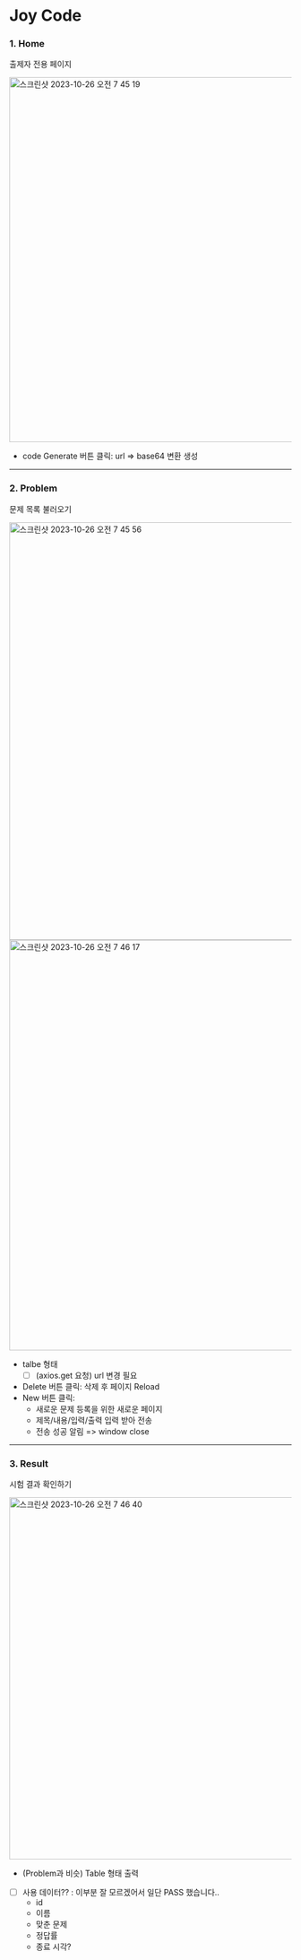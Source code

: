 # Joy Code

### 1. Home

출제자 전용 페이지<br>

<img width="651" alt="스크린샷 2023-10-26 오전 7 45 19" src="https://github.com/Dobbies-Escape-Diary/JOY_FE/assets/52994616/1fce88c7-4e5f-4552-b070-e027974ead49">


- code Generate 버튼 클릭: url => base64 변환 생성

<hr>

### 2. Problem

문제 목록 불러오기<br>

<img width="745" alt="스크린샷 2023-10-26 오전 7 45 56" src="https://github.com/Dobbies-Escape-Diary/JOY_FE/assets/52994616/056354bc-f827-4c33-a0e9-388b07cc3c76">

<img width="732" alt="스크린샷 2023-10-26 오전 7 46 17" src="https://github.com/Dobbies-Escape-Diary/JOY_FE/assets/52994616/5c536a39-48d4-4c63-afd4-2a3969328d0e">


- talbe 형태
    - [ ] (axios.get 요청) url 변경 필요
- Delete 버튼 클릭: 삭제 후 페이지 Reload
- New 버튼 클릭: 
    - 새로운 문제 등록을 위한 새로운 페이지
    - 제목/내용/입력/출력 입력 받아 전송
    - 전송 성공 알림 => window close

<hr>

### 3. Result

시험 결과 확인하기<br>

<img width="646" alt="스크린샷 2023-10-26 오전 7 46 40" src="https://github.com/Dobbies-Escape-Diary/JOY_FE/assets/52994616/d64449fa-3263-4027-b0aa-1be643460a87">


- (Problem과 비슷) Table 형태 출력
- [ ] 사용 데이터?? : 이부분 잘 모르겠어서 일단 PASS 했습니다..
    - id
    - 이름
    - 맞춘 문제
    - 정답률
    - 종료 시각?

